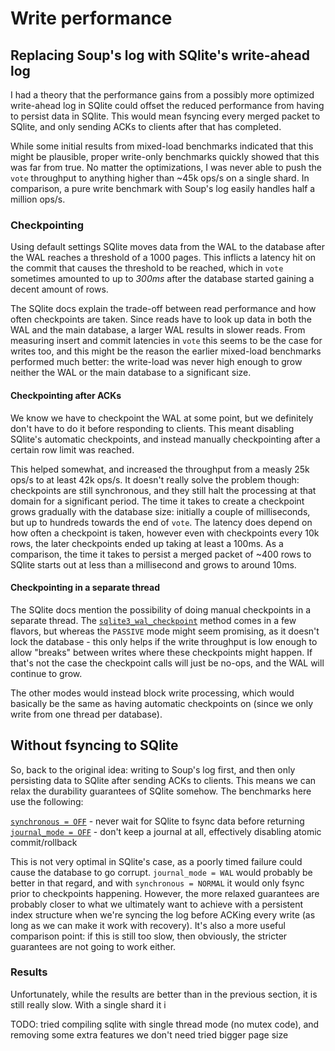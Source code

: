 # Write performance
## Replacing Soup's log with SQlite's write-ahead log
I had a theory that the performance gains from a possibly more optimized
write-ahead log in SQlite could offset the reduced performance from having to
persist data in SQlite. This would mean fsyncing every merged packet to SQlite,
and only sending ACKs to clients after that has completed. 

While some initial results from mixed-load benchmarks indicated that this might
be plausible, proper write-only benchmarks quickly showed that this was far from
true. No matter the optimizations, I was never able to push the `vote` throughput to
anything higher than ~45k ops/s on a single shard. In comparison, a pure write
benchmark with Soup's log easily handles half a million ops/s.

### Checkpointing
Using default settings SQlite moves data from the WAL to the database after the
WAL reaches a threshold of a 1000 pages. This inflicts a latency hit on the
commit that causes the threshold to be reached, which in `vote` sometimes
amounted to up to *300ms* after the database started gaining a decent amount of
rows. 

The SQlite docs explain the trade-off between read performance and how often
checkpoints are taken. Since reads have to look up data in both the WAL and the main
database, a larger WAL results in slower reads. From measuring insert and commit
latencies in `vote` this seems to be the case for writes too, and this might
be the reason the earlier mixed-load benchmarks performed much better: the
write-load was never high enough to grow neither the WAL or the main database to
a significant size.

#### Checkpointing after ACKs
We know we have to checkpoint the WAL at some point, but we definitely don't
have to do it before responding to clients. This meant disabling SQlite's
automatic checkpoints, and instead manually checkpointing after a certain row
limit was reached. 

This helped somewhat, and increased the throughput from a
measly 25k ops/s to at least 42k ops/s. It doesn't really solve the problem
though: checkpoints are still synchronous, and they still halt the processing at
that domain for a significant period. The time it takes to create a checkpoint
grows gradually with the database size: initially a couple of milliseconds,
but up to hundreds towards the end of `vote`. The latency does depend on how
often a checkpoint is taken, however even with checkpoints every 10k rows, the
later checkpoints ended up taking at least a 100ms. As a comparison, the time it
takes to persist a merged packet of ~400 rows to SQlite starts out at less than
a millisecond and grows to around 10ms.

#### Checkpointing in a separate thread
The SQlite docs mention the possibility of doing manual checkpoints in a
separate thread. The
[`sqlite3_wal_checkpoint`](https://www.sqlite.org/c3ref/wal_checkpoint_v2.html)
method comes in a few flavors, but whereas the `PASSIVE` mode might seem
promising, as it doesn't lock the database - this only helps if the write
throughput is low enough to allow "breaks" between writes where these
checkpoints might happen. If that's not the case the checkpoint calls will just
be no-ops, and the WAL will continue to grow. 

The other modes would instead block write processing, which would basically be
the same as having automatic checkpoints on (since we only write from one thread
per database).

## Without fsyncing to SQlite
So, back to the original idea: writing to Soup's log first, and then only
persisting data to SQlite after sending ACKs to clients. This means we can relax
the durability guarantees of SQlite somehow. The benchmarks here use the
following:

[`synchronous = OFF`](https://www.sqlite.org/pragma.html#pragma_synchronous) - never wait for SQlite to fsync data before returning
[`journal_mode = OFF`](https://www.sqlite.org/pragma.html#pragma_journal_mode) - don't keep a journal at all, effectively disabling atomic
commit/rollback

This is not very optimal in SQlite's case, as a poorly timed failure could cause
the database to go corrupt. `journal_mode = WAL` would probably be better in
that regard, and with `synchronous = NORMAL` it would only fsync prior to
checkpoints happening. However, the more relaxed guarantees are probably closer
to what we ultimately want to achieve with a persistent index structure when
we're syncing the log before ACKing every write (as long as we can make it work
with recovery). It's also a more useful comparison point: if this is still too
slow, then obviously, the stricter guarantees are not going to work either.

### Results
Unfortunately, while the results are better than in the previous section, it is
still really slow. With a single shard it i


TODO:
tried compiling sqlite with single thread mode (no mutex code), and removing
some extra features we don't need
tried bigger page size


